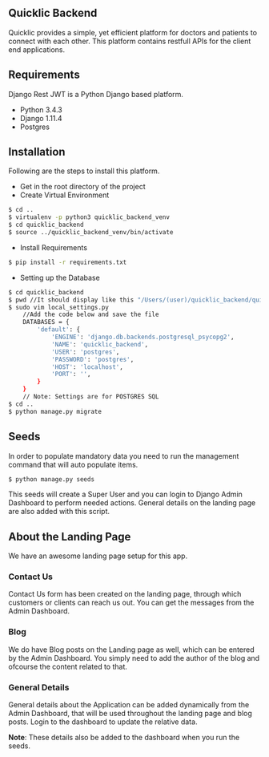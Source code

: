 Quicklic Backend
----------------
Quicklic provides a simple, yet efficient platform for doctors and 
patients to connect with each other. This platform contains restfull 
APIs for the client end applications.

Requirements
------------
Django Rest JWT is a Python Django based platform. 

- Python 3.4.3
- Django 1.11.4
- Postgres

Installation
------------
Following are the steps to install this platform.

- Get in the root directory of the project
- Create Virtual Environment
```sh
$ cd ..
$ virtualenv -p python3 quicklic_backend_venv
$ cd quicklic_backend
$ source ../quicklic_backend_venv/bin/activate
```
- Install Requirements
```sh
$ pip install -r requirements.txt
```
- Setting up the Database
```sh
$ cd quicklic_backend
$ pwd //It should display like this "/Users/(user)/quicklic_backend/quicklic_backend"
$ sudo vim local_settings.py
    //Add the code below and save the file
    DATABASES = {
        'default': {
            'ENGINE': 'django.db.backends.postgresql_psycopg2',
            'NAME': 'quicklic_backend',
            'USER': 'postgres',
            'PASSWORD': 'postgres',
            'HOST': 'localhost',
            'PORT': '',
        }
    }
    // Note: Settings are for POSTGRES SQL
$ cd .. 
$ python manage.py migrate 
```
Seeds
-----
In order to populate mandatory data you need to run the management 
command that will auto populate items.
```sh
$ python manage.py seeds
```
This seeds will create a Super User and you can login to Django Admin 
Dashboard to perform needed actions. General details on the landing page
are also added with this script.

About the Landing Page
----------------------
We have an awesome landing page setup for this app.

### Contact Us
Contact Us form has been created on the landing page, through which 
customers or clients can reach us out. You can get the messages from 
the Admin Dashboard.

### Blog
We do have Blog posts on the Landing page as well, which can be entered 
by the Admin Dashboard. You simply need to add the author of the blog 
and ofcourse the content related to that.

### General Details
General details about the Application can be added dynamically from
the Admin Dashboard, that will be used throughout the landing page and
blog posts. Login to the dashboard to update the relative data.

**Note**: These details also be added to the dashboard when you run 
the seeds.

